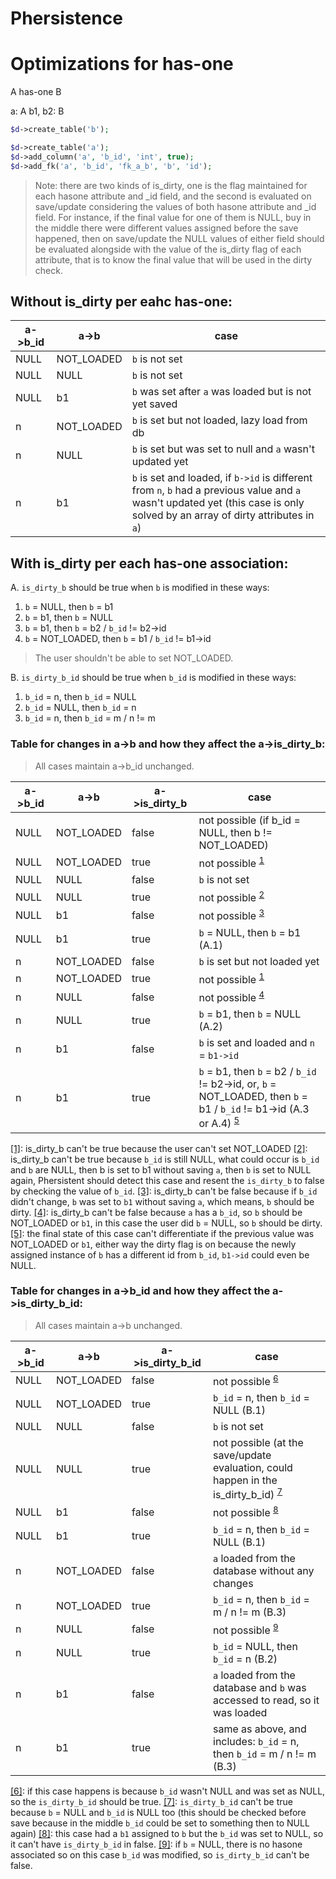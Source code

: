 Phersistence
============


# Optimizations for has-one

A has-one B

a: A
b1, b2: B

```php
$d->create_table('b');

$d->create_table('a');
$d->add_column('a', 'b_id', 'int', true);
$d->add_fk('a', 'b_id', 'fk_a_b', 'b', 'id');
```

> Note: there are two kinds of is_dirty, one is the flag maintained for each hasone attribute and _id field, and the second is evaluated on save/update considering the values of both hasone attribute and _id field. For instance, if the final value for one of them is NULL, buy in the middle there were different values assigned before the save happened, then on save/update the NULL values of either field should be evaluated alongside with the value of the is_dirty flag of each attribute, that is to know the final value that will be used in the dirty check.

## Without is_dirty per eahc has-one:

a->b_id | a->b        | case
--------|-------------|--------------
NULL    | NOT_LOADED  | `b` is not set
NULL    | NULL        | `b` is not set
NULL    | b1          | `b` was set after `a` was loaded but is not yet saved
n       | NOT_LOADED  | `b` is set but not loaded, lazy load from db
n       | NULL        | `b` is set but was set to null and `a` wasn't updated yet
n       | b1          | `b` is set and loaded, if `b->id` is different from `n`, `b` had a previous value and `a` wasn't updated yet (this case is only solved by an array of dirty attributes in `a`)


## With is_dirty per each has-one association:

A. `is_dirty_b` should be true when `b` is modified in these ways:

1. `b` = NULL, then `b` = b1
2. `b` = b1, then `b` = NULL
3. `b` = b1, then `b` = b2 / `b_id` != b2->id
4. `b` = NOT_LOADED, then `b` = b1 / `b_id` != b1->id

> The user shouldn't be able to set NOT_LOADED.

B. `is_dirty_b_id` should be true when `b_id` is modified in these ways:

1. `b_id` = n, then `b_id` = NULL
2. `b_id` = NULL, then `b_id` = n
3. `b_id` = n, then `b_id` = m / n != m


### Table for changes in a->b and how they affect the a->is_dirty_b:

> All cases maintain a->b_id unchanged.

a->b_id | a->b        | a->is_dirty_b | case
--------|-------------|---------------|------
NULL    | NOT_LOADED  | false         | not possible (if b_id = NULL, then b != NOT_LOADED)
NULL    | NOT_LOADED  | true          | not possible <sup>[1](#1)</sup>
NULL    | NULL        | false         | `b` is not set
NULL    | NULL        | true          | not possible <sup>[2](#2)</sup>
NULL    | b1          | false         | not possible <sup>[3](#3)</sup>
NULL    | b1          | true          | `b` = NULL, then `b` = b1 (A.1)
n       | NOT_LOADED  | false         | `b` is set but not loaded yet
n       | NOT_LOADED  | true          | not possible <sup>[1](#1)</sup>
n       | NULL        | false         | not possible <sup>[4](#4)</sup>
n       | NULL        | true          | `b` = b1, then `b` = NULL (A.2)
n       | b1          | false         | `b` is set and loaded and `n` = `b1->id`
n       | b1          | true          | `b` = b1, then `b` = b2 / `b_id` != b2->id, or, `b` = NOT_LOADED, then `b` = b1 / `b_id` != b1->id (A.3 or A.4) <sup>[5](#5)</sup>

<a href="#1">[1]</a>: is_dirty_b can't be true because the user can't set NOT_LOADED
<a href="#2">[2]</a>: is_dirty_b can't be true because `b_id` is still NULL, what could occur is `b_id` and `b` are NULL, then b is set to b1 without saving `a`, then `b` is set to NULL again, Phersistent should detect this case and resent the `is_dirty_b` to false by checking the value of `b_id`.
<a href="#3">[3]</a>: is_dirty_b can't be false because if `b_id` didn't change, `b` was set to `b1` without saving `a`, which means, `b` should be dirty.
<a href="#4">[4]</a>: is_dirty_b can't be false because `a` has a `b_id`, so `b` should be NOT_LOADED or `b1`, in this case the user did `b` = NULL, so `b` should be dirty.
<a href="#5">[5]</a>: the final state of this case can't differentiate if the previous value was NOT_LOADED or `b1`, either way the dirty flag is on because the newly assigned instance of `b` has a different id from `b_id`, `b1->id` could even be NULL.

### Table for changes in a->b_id and how they affect the a->is_dirty_b_id:

> All cases maintain a->b unchanged.

a->b_id | a->b        | a->is_dirty_b_id | case
--------|-------------|------------------|------
NULL    | NOT_LOADED  | false            | not possible <sup>[6](#6)</sup>
NULL    | NOT_LOADED  | true             | `b_id` = n, then `b_id` = NULL (B.1)
NULL    | NULL        | false            | `b` is not set
NULL    | NULL        | true             | not possible (at the save/update evaluation, could happen in the is_dirty_b_id) <sup>[7](#7)</sup>
NULL    | b1          | false            | not possible <sup>[8](#8)</sup>
NULL    | b1          | true             | `b_id` = n, then `b_id` = NULL (B.1)
n       | NOT_LOADED  | false            | `a` loaded from the database without any changes
n       | NOT_LOADED  | true             | `b_id` = n, then `b_id` = m / n != m (B.3)
n       | NULL        | false            | not possible <sup>[9](#9)</sup>
n       | NULL        | true             | `b_id` = NULL, then `b_id` = n (B.2)
n       | b1          | false            | `a` loaded from the database and `b` was accessed to read, so it was loaded
n       | b1          | true             | same as above, and includes: `b_id` = n, then `b_id` = m / n != m (B.3)

<a href="#6">[6]</a>: if this case happens is because `b_id` wasn't NULL and was set as NULL, so the `is_dirty_b_id` should be true.
<a href="#7">[7]</a>: `is_dirty_b_id` can't be true because `b` = NULL and `b_id` is NULL too (this should be checked before save because in the middle `b_id` could be set to something then to NULL again)
<a href="#8">[8]</a>: this case had a `b1` assigned to `b` but the `b_id` was set to NULL, so it can't have `is_dirty_b_id` in false.
<a href="#9">[9]</a>: if `b` = NULL, there is no hasone associated so on this case `b_id` was modified, so `is_dirty_b_id` can't be false.
